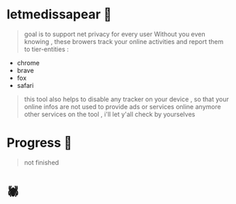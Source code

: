 # letmedissapear 🔦

> goal is to support net privacy for every user 
> Without you even knowing , these browers track your online activities and report them to tier-entities :
- chrome
- brave
- fox
- safari

> this tool also helps to disable any tracker on your device , so that your online infos are not used to provide ads or services online anymore
> other services on the tool , i'll let y'all check by yourselves

# Progress 🚧

> not finished 


# 🕷️
